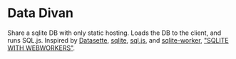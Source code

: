 # Data Divan

Share a sqlite DB with only static hosting. Loads
the DB to the client, and runs SQL.js. Inspired by
[Datasette](https://datasette.io/), [sqlite](https://www.sqlite.org/index.html), 
[sql.js](https://sql.js.org/#/), and [sqlite-worker](https://github.com/WebReflection/sqlite-worker),
["SQLITE WITH WEBWORKERS"](https://observablehq.com/@a10k/sqlite-sql-js-with-webworkers).
